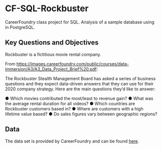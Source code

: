 # CF-SQL-Rockbuster
CareerFoundry class project for SQL.  Analysis of a sample database using in PostgreSQL.

## Key Questions and Objectives

Rockbuster is a fictitious movie rental company.

From https://images.careerfoundry.com/public/courses/data-immersion/A3/A3_Data_Project_Brief%20.pdf:

The Rockbuster Stealth Management Board has asked a series of business questions and they expect data-driven answers that they can use for their 2020 company strategy. Here are the main questions they’d like to answer:

● Which movies contributed the most/least to revenue gain?
● What was the average rental duration for all videos?
● Which countries are Rockbuster customers based in?
● Where are customers with a high lifetime value based?
● Do sales figures vary between geographic regions?

## Data

The data set is provided by CareerFoundry and can be found <A HREF=https://drive.google.com/file/d/1hVzBWz5ORRbI37HA8p5tAiuZyMOe66yI/view>here</A>.
